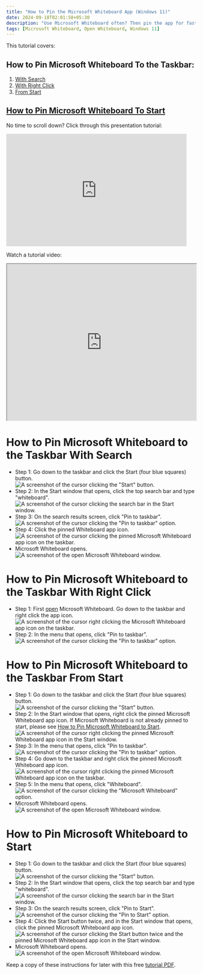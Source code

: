 ```yaml
---
title: "How to Pin the Microsoft Whiteboard App (Windows 11)"
date: 2024-09-18T02:01:58+05:30
description: "Use Microsoft Whiteboard often? Then pin the app for faster, easier access."
tags: [Microsoft Whiteboard, Open Whiteboard, Windows 11]
---
```

This tutorial covers:

## How to Pin Microsoft Whiteboard To the Taskbar:
1. [With Search](#1)
2. [With Right Click](#2)
3. [From Start](#3)

## [How to Pin Microsoft Whiteboard To Start](#4)

<p>No time to scroll down? Click through this presentation tutorial:</p>
<iframe src="https://docs.google.com/presentation/d/e/2PACX-1vTim-YinVcvgp-Gqlb9u0Nb7MukeGggV9_2t8YKhkjJIgbr8A0ctDftbnZlhvJqjOn_g7wTax2e6SLs/embed?start=false&loop=false&delayms=3000" frameborder="0" width="480" height="299" allowfullscreen="true" mozallowfullscreen="true" webkitallowfullscreen="true"></iframe>

<br />

Watch a tutorial video:
<iframe class="BLOG_video_class" allowfullscreen="" youtube-src-id="W7EL6aMfgrM" width="100%" height="416" src="https://www.youtube.com/embed/W7EL6aMfgrM"></iframe>

<br />

<h1 id="1">How to Pin Microsoft Whiteboard to the Taskbar With Search</h1>

* Step 1: Go down to the taskbar and click the Start (four blue squares) button. <div class="stepimage">![A screenshot of the cursor clicking the "Start" button.](blogstartbuttonedit.png "Click 'Start' ")</div>
* Step 2: In the Start window that opens, click the top search bar and type "whiteboard". <div class="stepimage">![A screenshot of the cursor clicking the search bar in the Start window.](blogsearchbaredit.png "Search for 'whiteboard' ")</div>
* Step 3: On the search results screen, click "Pin to taskbar". <div class="stepimage">![A screenshot of the cursor clicking the "Pin to taskbar" option.](blogsearchpintotaskbar1edit.png "Click 'Pin to taskbar' ")</div>
* Step 4: Click the pinned Whiteboard app icon. <div class="stepimage">![A screenshot of the cursor clicking the pinned Microsoft Whiteboard app icon on the taskbar.](blogsearchpintotaskbar2edit.png "Click the pinned app icon")</div>
* Microsoft Whiteboard opens. <div class="stepimage">![A screenshot of the open Microsoft Whiteboard window.](blogopenedwhiteboard.png "The open Microsoft Whiteboard window")</div>

<h1 id="2">How to Pin Microsoft Whiteboard to the Taskbar With Right Click</h1>

* Step 1: First [open](https://qhtutorials.github.io/posts/how-to-open-microsoft-whiteboard/) Microsoft Whiteboard. Go down to the taskbar and right click the app icon. <div class="stepimage">![A screenshot of the cursor right clicking the Microsoft Whiteboard app icon on the taskbar.](blogrightclickwhiteboardappiconedit.png "Right click the app icon")</div>
* Step 2: In the menu that opens, click "Pin to taskbar". <div class="stepimage">![A screenshot of the cursor clicking the "Pin to taskbar" option.](blogrightclickpintotaskbaredit.png "Click 'Pin to taskbar' ")</div>

<h1 id="3">How to Pin Microsoft Whiteboard to the Taskbar From Start</h1>

* Step 1: Go down to the taskbar and click the Start (four blue squares) button. <div class="stepimage">![A screenshot of the cursor clicking the "Start" button.](blogstartbuttonedit.png "Click 'Start' ")</div>
* Step 2: In the Start window that opens, right click the pinned Microsoft Whiteboard app icon. If Microsoft Whiteboard is not already pinned to start, please see [How to Pin Microsoft Whiteboard to Start](#4). <div class="stepimage">![A screenshot of the cursor right clicking the pinned Microsoft Whiteboard app icon in the Start window.](blogstartrightclickapp.png "Right click the pinned app icon")</div>
* Step 3: In the menu that opens, click "Pin to taskbar". <div class="stepimage">![A screenshot of the cursor clicking the "Pin to taskbar" option.](blogfromstartclickpintotaskbaredit.png "Click 'Pin to taskbar' ")</div>
* Step 4: Go down to the taskbar and right click the pinned Microsoft Whiteboard app icon. <div class="stepimage">![A screenshot of the cursor right clicking the pinned Microsoft Whiteboard app icon on the taskbar.](blogfromstartrightclickapp1edit.png "Right click the pinned app icon")</div>
* Step 5: In the menu that opens, click "Whiteboard".<div class="stepimage">![A screenshot of the cursor clicking the "Microsoft Whiteboard" option.](blogfromstartrightclickapp2edit.png "Click 'Microsoft Whiteboard' ")</div>
* Microsoft Whiteboard opens. <div class="stepimage">![A screenshot of the open Microsoft Whiteboard window.](blogopenedwhiteboard.png "The open Microsoft Whiteboard window")</div>

<h1 id="4">How to Pin Microsoft Whiteboard to Start</h1>

* Step 1: Go down to the taskbar and click the Start (four blue squares) button. <div class="stepimage">![A screenshot of the cursor clicking the "Start" button.](blogstartbuttonedit.png "Click 'Start' ")</div>
* Step 2: In the Start window that opens, click the top search bar and type "whiteboard". <div class="stepimage">![A screenshot of the cursor clicking the search bar in the Start window.](blogsearchbaredit.png "Search for 'whiteboard' ")</div>
* Step 3: On the search results screen, click "Pin to Start". <div class="stepimage">![A screenshot of the cursor clicking the "Pin to Start" option.](blogsearchpintostartedit.png "Click 'Pin to Start' ")</div>
* Step 4: Click the Start button twice, and in the Start window that opens, click the pinned Microsoft Whiteboard app icon. <div class="stepimage">![A screenshot of the cursor clicking the Start button twice and the pinned Microsoft Whiteboard app icon in the Start window.](blogstartclickpinnedappedit.png "Click Start twice and click the pinned app icon")</div>
* Microsoft Whiteboard opens. <div class="stepimage">![A screenshot of the open Microsoft Whiteboard window.](blogopenedwhiteboard.png "The open Microsoft Whiteboard window")</div>

Keep a copy of these instructions for later with this free [tutorial PDF](https://drive.google.com/file/d/1sN-IvFotZ1yhJyedVa5RSEfsnzC1zXLD/view?usp=sharing).

<br />




